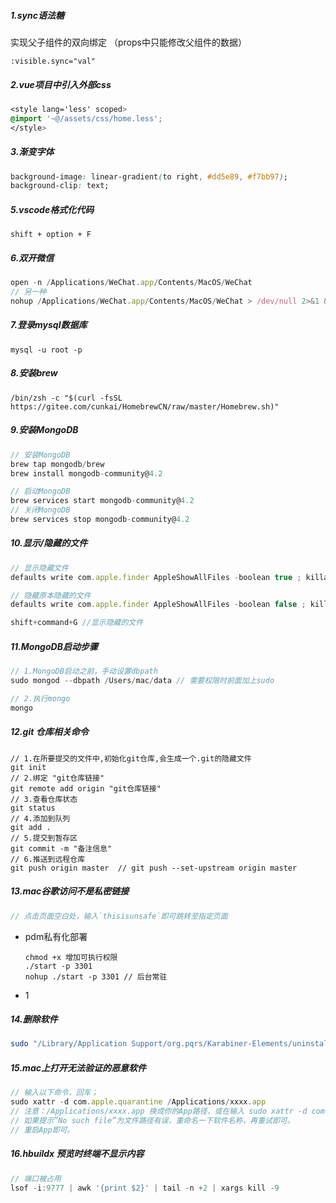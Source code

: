 ##### 1.sync语法糖

实现父子组件的双向绑定 （props中只能修改父组件的数据）

`:visible.sync="val"`

##### 2.vue项目中引入外部css

```css
<style lang='less' scoped>
@import '~@/assets/css/home.less';
</style>
```

##### 3.渐变字体

```css
background-image: linear-gradient(to right, #dd5e89, #f7bb97);
background-clip: text;
```

##### 5.vscode格式化代码

`shift + option + F`

##### 6.双开微信

```js
open -n /Applications/WeChat.app/Contents/MacOS/WeChat
// 另一种
nohup /Applications/WeChat.app/Contents/MacOS/WeChat > /dev/null 2>&1 &  双开微信
```

##### 7.登录mysql数据库

`mysql -u root -p`

##### 8.安装brew

```
/bin/zsh -c "$(curl -fsSL https://gitee.com/cunkai/HomebrewCN/raw/master/Homebrew.sh)"
```

##### 9.安装MongoDB

```js
// 安装MongoDB
brew tap mongodb/brew
brew install mongodb-community@4.2

// 启动MongoDB
brew services start mongodb-community@4.2
// 关闭MongoDB
brew services stop mongodb-community@4.2
```

##### 10.显示/隐藏的文件

```js
// 显示隐藏文件
defaults write com.apple.finder AppleShowAllFiles -boolean true ; killall Finder

// 隐藏原本隐藏的文件
defaults write com.apple.finder AppleShowAllFiles -boolean false ; killall Finder
```

```js
shift+command+G //显示隐藏的文件
```

##### 11.MongoDB启动步骤

```js
// 1.MongoDB启动之前，手动设置dbpath
sudo mongod --dbpath /Users/mac/data // 需要权限时前面加上sudo

// 2.执行mongo
mongo
```

##### 12.git 仓库相关命令

```
// 1.在所要提交的文件中,初始化git仓库,会生成一个.git的隐藏文件
git init 
// 2.绑定 "git仓库链接"
git remote add origin "git仓库链接"
// 3.查看仓库状态
git status
// 4.添加到队列
git add .
// 5.提交到暂存区
git commit -m "备注信息"
// 6.推送到远程仓库
git push origin master  // git push --set-upstream origin master
```

##### 13.mac谷歌访问不是私密链接

```js
// 点击页面空白处，输入`thisisunsafe`即可跳转至指定页面
```

- pdm私有化部署

  ```
  chmod +x 增加可执行权限
  ./start -p 3301
  nohup ./start -p 3301 // 后台常驻
  ```

- 1

##### 14.删除软件

```bash
sudo "/Library/Application Support/org.pqrs/Karabiner-Elements/uninstall.sh"
```

##### 15.mac上打开无法验证的恶意软件

```js
// 输入以下命令，回车；
sudo xattr -d com.apple.quarantine /Applications/xxxx.app
// 注意：/Applications/xxxx.app 换成你的App路径，或在输入 sudo xattr -d com.apple.quarantine 后将软件拖进去，然后再回车。
// 如果提示”No such file”为文件路径有误，重命名一下软件名称，再重试即可。
// 重启App即可。
```

##### 16.hbuildx 预览时终端不显示内容

```js
// 端口被占用
lsof -i:9777 | awk '{print $2}' | tail -n +2 | xargs kill -9
```

